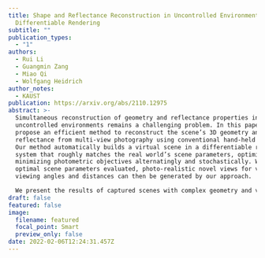 ```yaml
---
title: Shape and Reflectance Reconstruction in Uncontrolled Environments by
  Differentiable Rendering
subtitle: ""
publication_types:
  - "1"
authors:
  - Rui Li
  - Guangmin Zang
  - Miao Qi
  - Wolfgang Heidrich
author_notes:
  - KAUST
publication: https://arxiv.org/abs/2110.12975
abstract: >-
  Simultaneous reconstruction of geometry and reflectance properties in
  uncontrolled environments remains a challenging problem. In this paper, we
  propose an efficient method to reconstruct the scene’s 3D geometry and
  reflectance from multi-view photography using conventional hand-held cameras.
  Our method automatically builds a virtual scene in a differentiable rendering
  system that roughly matches the real world’s scene parameters, optimized by
  minimizing photometric objectives alternatingly and stochastically. With the
  optimal scene parameters evaluated, photo-realistic novel views for various
  viewing angles and distances can then be generated by our approach.

  We present the results of captured scenes with complex geometry and various reflection types. Our method also shows superior performance compared to state-of-the-art alternatives in novel view synthesis visually and quantitatively
draft: false
featured: false
image:
  filename: featured
  focal_point: Smart
  preview_only: false
date: 2022-02-06T12:24:31.457Z
---
```

